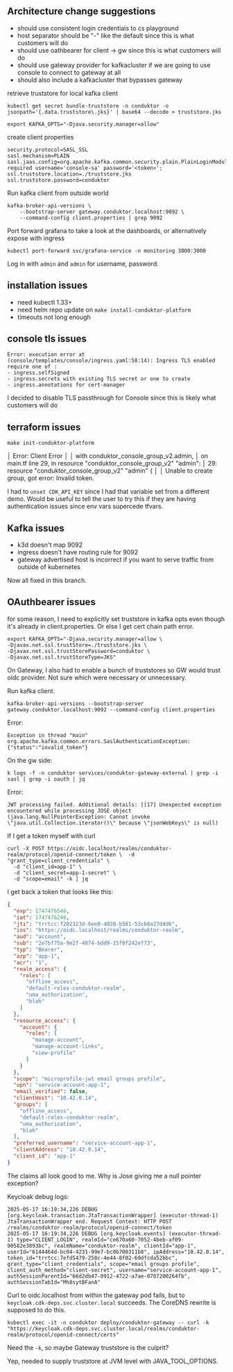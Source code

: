 ## Architecture change suggestions
- should use consistent login credentials to cs playground
- host separator should be "-" like the default since this is what customers will do
- should use oathbearer for client -> gw since this is what customers will do
- should use gateway provider for kafkacluster if we are going to use console to connect to gateway at all
- should also include a kafkacluster that bypasses gateway

retrieve truststore for local kafka client
```
kubectl get secret bundle-truststore -n conduktor -o jsonpath='{.data.truststore\.jks}' | base64 --decode > truststore.jks
```

```
export KAFKA_OPTS="-Djava.security.manager=allow"
```

create client properties
```
security.protocol=SASL_SSL
sasl.mechanism=PLAIN
sasl.jaas.config=org.apache.kafka.common.security.plain.PlainLoginModule required username='console-sa' password='<token>';
ssl.truststore.location=./truststore.jks
ssl.truststore.password=conduktor
```

Run kafka client from outside world
```
kafka-broker-api-versions \
    --bootstrap-server gateway.conduktor.localhost:9092 \
    --command-config client.properties | grep 9092
```

Port forward grafana to take a look at the dashboards, or alternatively expose with ingress

```
kubectl port-forward svc/grafana-service -n monitoring 3000:3000
```
Log in with `admin` and `admin` for username, password.

## installation issues

- need kubectl 1.33+
- need helm repo update on `make install-conduktor-platform`
- timeouts not long enough

## console tls issues
```
Error: execution error at (console/templates/console/ingress.yaml:58:14): Ingress TLS enabled require one of : 
- ingress.selfSigned 
- ingress.secrets with existing TLS secret or one to create 
- ingress.annotations for cert-manager
```

I decided to disable TLS passthrough for Console since this is likely what customers will do

## terraform issues

```
make init-conduktor-platform
```

│ Error: Client Error
│ 
│   with conduktor_console_group_v2.admin,
│   on main.tf line 29, in resource "conduktor_console_group_v2" "admin":
│   29: resource "conduktor_console_group_v2" "admin" {
│ 
│ Unable to create group, got error: Invalid token.

I had to `unset CDK_API_KEY` since I had that variable set from a different demo.
Would be useful to tell the user to try this if they are having authentication issues since env vars supercede tfvars.

## Kafka issues

- k3d doesn't map 9092
- ingress doesn't have routing rule for 9092
- gateway advertised host is incorrect if you want to serve traffic from outside of kubernetes

Now all fixed in this branch.

## OAuthbearer issues

for some reason, I need to explicitly set truststore in kafka opts even though it's already in client.properties. Or else I get cert chain path error.
```
export KAFKA_OPTS="-Djava.security.manager=allow \
-Djavax.net.ssl.trustStore=./truststore.jks \
-Djavax.net.ssl.trustStorePassword=conduktor \
-Djavax.net.ssl.trustStoreType=JKS"
```

On Gateway, I also had to enable a bunch of truststores so GW would trust oidc provider. Not sure which were necessary or unnecessary.

Run kafka client.
```
kafka-broker-api-versions --bootstrap-server gateway.conduktor.localhost:9092 --command-config client.properties
```

Error:
```
Exception in thread "main" org.apache.kafka.common.errors.SaslAuthenticationException: {"status":"invalid_token"}
```

On the gw side:

```
k logs -f -n conduktor services/conduktor-gateway-external | grep -i sasl | grep -i oauth | jq
```

Error:

```
JWT processing failed. Additional details: [[17] Unexpected exception encountered while processing JOSE object (java.lang.NullPointerException: Cannot invoke \"java.util.Collection.iterator()\" because \"jsonWebKeys\" is null)
```

If I get a token myself with curl
```
curl -X POST https://oidc.localhost/realms/conduktor-realm/protocol/openid-connect/token \  -d "grant_type=client_credentials" \
  -d "client_id=app-1" \
  -d "client_secret=app-1-secret" \
  -d "scope=email" -k | jq
```

I get back a token that looks like this:

```json
{
  "exp": 1747476546,
  "iat": 1747476246,
  "jti": "trrtcc:f202323d-6ee0-4028-b581-53cb8a27ddd6",
  "iss": "https://oidc.localhost/realms/conduktor-realm",
  "aud": "account",
  "sub": "2e7bf75a-9e2f-4074-bdd9-15f0f242ef73",
  "typ": "Bearer",
  "azp": "app-1",
  "acr": "1",
  "realm_access": {
    "roles": [
      "offline_access",
      "default-roles-conduktor-realm",
      "uma_authorization",
      "blah"
    ]
  },
  "resource_access": {
    "account": {
      "roles": [
        "manage-account",
        "manage-account-links",
        "view-profile"
      ]
    }
  },
  "scope": "microprofile-jwt email groups profile",
  "upn": "service-account-app-1",
  "email_verified": false,
  "clientHost": "10.42.0.14",
  "groups": [
    "offline_access",
    "default-roles-conduktor-realm",
    "uma_authorization",
    "blah"
  ],
  "preferred_username": "service-account-app-1",
  "clientAddress": "10.42.0.14",
  "client_id": "app-1"
}
```

The claims all look good to me. Why is Jose giving me a null pointer exception?

Keycloak debug logs:

```
2025-05-17 16:19:34,226 DEBUG [org.keycloak.transaction.JtaTransactionWrapper] (executor-thread-1) JtaTransactionWrapper end. Request Context: HTTP POST /realms/conduktor-realm/protocol/openid-connect/token
2025-05-17 16:19:34,226 DEBUG [org.keycloak.events] (executor-thread-1) type="CLIENT_LOGIN", realmId="ce670a60-7052-4beb-af09-90582e3893bc", realmName="conduktor-realm", clientId="app-1", userId="6144464d-bc04-4231-99e7-bc0b700311b8", ipAddress="10.42.0.14", token_id="trrtcc:7efd5479-258c-4e44-8f02-69dfcda52bbc", grant_type="client_credentials", scope="email groups profile", client_auth_method="client-secret", username="service-account-app-1", authSessionParentId="66d2db47-0912-4722-a7ae-0707200264fb", authSessionTabId="Mh8sytBFanA"
```

Curl to oidc.localhost from within the gateway pod fails, but to `keycloak.cdk-deps.svc.cluster.local` succeeds. The CoreDNS rewrite is supposed to do this.

```
kubectl exec -it -n conduktor deploy/conduktor-gateway -- curl -k "https://keycloak.cdk-deps.svc.cluster.local/realms/conduktor-realm/protocol/openid-connect/certs"
```
Need the `-k`, so maybe Gateway truststore is the culprit?

Yep, needed to supply truststore at JVM level with JAVA_TOOL_OPTIONS.